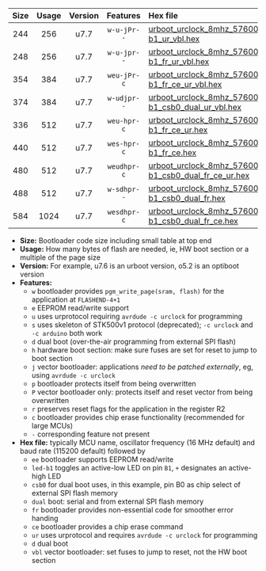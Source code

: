 |Size|Usage|Version|Features|Hex file|
|:-:|:-:|:-:|:-:|:--|
|244|256|u7.7|`w-u-jPr--`|[urboot_urclock_8mhz_57600bps_led-b1_ur_vbl.hex](https://raw.githubusercontent.com/stefanrueger/urboot.hex/main/boards/urclock/fcpu_8mhz/57600_bps/urboot_urclock_8mhz_57600bps_led-b1_ur_vbl.hex)|
|248|256|u7.7|`w-u-jpr--`|[urboot_urclock_8mhz_57600bps_led-b1_fr_ur_vbl.hex](https://raw.githubusercontent.com/stefanrueger/urboot.hex/main/boards/urclock/fcpu_8mhz/57600_bps/urboot_urclock_8mhz_57600bps_led-b1_fr_ur_vbl.hex)|
|354|384|u7.7|`weu-jPr-c`|[urboot_urclock_8mhz_57600bps_ee_led-b1_fr_ce_ur_vbl.hex](https://raw.githubusercontent.com/stefanrueger/urboot.hex/main/boards/urclock/fcpu_8mhz/57600_bps/urboot_urclock_8mhz_57600bps_ee_led-b1_fr_ce_ur_vbl.hex)|
|374|384|u7.7|`w-udjpr--`|[urboot_urclock_8mhz_57600bps_led-b1_csb0_dual_ur_vbl.hex](https://raw.githubusercontent.com/stefanrueger/urboot.hex/main/boards/urclock/fcpu_8mhz/57600_bps/urboot_urclock_8mhz_57600bps_led-b1_csb0_dual_ur_vbl.hex)|
|336|512|u7.7|`weu-hpr-c`|[urboot_urclock_8mhz_57600bps_ee_led-b1_fr_ce_ur.hex](https://raw.githubusercontent.com/stefanrueger/urboot.hex/main/boards/urclock/fcpu_8mhz/57600_bps/urboot_urclock_8mhz_57600bps_ee_led-b1_fr_ce_ur.hex)|
|440|512|u7.7|`wes-hpr-c`|[urboot_urclock_8mhz_57600bps_ee_led-b1_fr_ce.hex](https://raw.githubusercontent.com/stefanrueger/urboot.hex/main/boards/urclock/fcpu_8mhz/57600_bps/urboot_urclock_8mhz_57600bps_ee_led-b1_fr_ce.hex)|
|480|512|u7.7|`weudhpr-c`|[urboot_urclock_8mhz_57600bps_ee_led-b1_csb0_dual_fr_ce_ur.hex](https://raw.githubusercontent.com/stefanrueger/urboot.hex/main/boards/urclock/fcpu_8mhz/57600_bps/urboot_urclock_8mhz_57600bps_ee_led-b1_csb0_dual_fr_ce_ur.hex)|
|488|512|u7.7|`w-sdhpr--`|[urboot_urclock_8mhz_57600bps_led-b1_csb0_dual_fr.hex](https://raw.githubusercontent.com/stefanrueger/urboot.hex/main/boards/urclock/fcpu_8mhz/57600_bps/urboot_urclock_8mhz_57600bps_led-b1_csb0_dual_fr.hex)|
|584|1024|u7.7|`wesdhpr-c`|[urboot_urclock_8mhz_57600bps_ee_led-b1_csb0_dual_fr_ce.hex](https://raw.githubusercontent.com/stefanrueger/urboot.hex/main/boards/urclock/fcpu_8mhz/57600_bps/urboot_urclock_8mhz_57600bps_ee_led-b1_csb0_dual_fr_ce.hex)|

- **Size:** Bootloader code size including small table at top end
- **Usage:** How many bytes of flash are needed, ie, HW boot section or a multiple of the page size
- **Version:** For example, u7.6 is an urboot version, o5.2 is an optiboot version
- **Features:**
  + `w` bootloader provides `pgm_write_page(sram, flash)` for the application at `FLASHEND-4+1`
  + `e` EEPROM read/write support
  + `u` uses urprotocol requiring `avrdude -c urclock` for programming
  + `s` uses skeleton of STK500v1 protocol (deprecated); `-c urclock` and `-c arduino` both work
  + `d` dual boot (over-the-air programming from external SPI flash)
  + `h` hardware boot section: make sure fuses are set for reset to jump to boot section
  + `j` vector bootloader: applications *need to be patched externally*, eg, using `avrdude -c urclock`
  + `p` bootloader protects itself from being overwritten
  + `P` vector bootloader only: protects itself and reset vector from being overwritten
  + `r` preserves reset flags for the application in the register R2
  + `c` bootloader provides chip erase functionality (recommended for large MCUs)
  + `-` corresponding feature not present
- **Hex file:** typically MCU name, oscillator frequency (16 MHz default) and baud rate (115200 default) followed by
  + `ee` bootloader supports EEPROM read/write
  + `led-b1` toggles an active-low LED on pin `B1`, `+` designates an active-high LED
  + `csb0` for dual boot uses, in this example, pin B0 as chip select of external SPI flash memory
  + `dual` boot: serial and from external SPI flash memory
  + `fr` bootloader provides non-essential code for smoother error handing
  + `ce` bootloader provides a chip erase command
  + `ur` uses urprotocol and requires `avrdude -c urclock` for programming
  + `d` dual boot
  + `vbl` vector bootloader: set fuses to jump to reset, not the HW boot section
